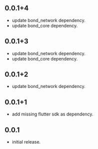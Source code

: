 ## 0.0.1+4

* update bond_network dependency.
* update bond_core dependency.

## 0.0.1+3

* update bond_network dependency.
* update bond_core dependency.

## 0.0.1+2

* update bond_network dependency.

## 0.0.1+1

* add missing flutter sdk as dependency.

## 0.0.1

* initial release.